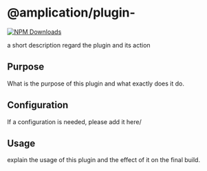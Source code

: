 # @amplication/plugin-<name>

[![NPM Downloads](https://img.shields.io/npm/dt/@amplication/plugin-auth-basic)](https://www.npmjs.com/package/@amplication/plugin-auth-basic) 

a short description regard the plugin and its action

## Purpose

What is the purpose of this plugin and what exactly does it do.

## Configuration

If a configuration is needed, please add it here/

## Usage

explain the usage of this plugin and the effect of it on the final build.